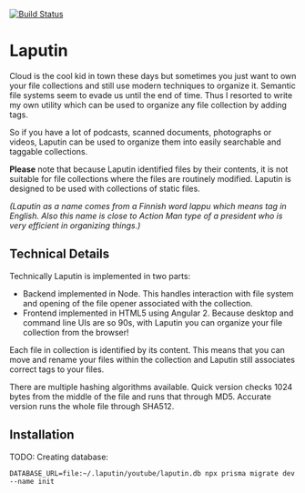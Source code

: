 [![Build Status](https://github.com/VilleSalonen/laputin/actions/workflows/laputin.yml/badge.svg)](https://github.com/VilleSalonen/laputin/actions/workflows/laputin.yml)

# Laputin

Cloud is the cool kid in town these days but sometimes you just want to own your
file collections and still use modern techniques to organize it. Semantic file
systems seem to evade us until the end of time. Thus I resorted to write my own
utility which can be used to organize any file collection by adding tags.

So if you have a lot of podcasts, scanned documents, photographs or videos,
Laputin can be used to organize them into easily searchable and taggable
collections.

**Please** note that because Laputin identified files by their contents, it is not suitable for file collections where the files are routinely modified. Laputin is designed to be used with collections of static files.

_(Laputin as a name comes from a Finnish word lappu which means tag in English. Also this name is close to Action Man type of a president who is very efficient in organizing things.)_

## Technical Details

Technically Laputin is implemented in two parts:

-   Backend implemented in Node. This handles interaction with file system and opening of the file opener associated with the collection.
-   Frontend implemented in HTML5 using Angular 2. Because desktop and command line UIs are so 90s, with Laputin you can organize your file collection from the browser!

Each file in collection is identified by its content. This means that you can
move and rename your files within the collection and Laputin still associates
correct tags to your files.

There are multiple hashing algorithms available. Quick version checks 1024
bytes from the middle of the file and runs that through MD5. Accurate
version runs the whole file through SHA512.

## Installation

TODO: Creating database:

    DATABASE_URL=file:~/.laputin/youtube/laputin.db npx prisma migrate dev --name init

